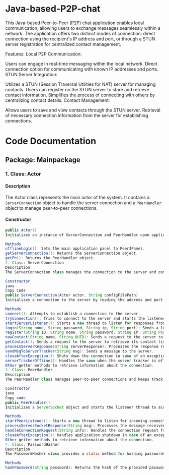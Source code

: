 # Java-based-P2P-chat

This Java-based Peer-to-Peer (P2P) chat application enables local communication, allowing users to exchange messages seamlessly within a network. The application offers two distinct modes of connection: direct connection using the recipient's IP address and port, or through a STUN server registration for centralized contact management.

Features:
Local P2P Communication:

Users can engage in real-time messaging within the local network.
Direct connection option for communicating with known IP addresses and ports.
STUN Server Integration:

Utilizes a STUN (Session Traversal Utilities for NAT) server for managing contacts.
Users can register on the STUN server to store and retrieve contact information.
Simplifies the process of connecting with others by centralizing contact details.
Contact Management:

Allows users to save and view contacts through the STUN server.
Retrieval of necessary connection information from the server for establishing connections.


# Code Documentation

## Package: Mainpackage

### 1. Class: Actor

#### Description

The Actor class represents the main actor of the system. It contains a `ServerConnection` object to handle the server connection and a `PeerHandler` object to manage peer-to-peer connections.

#### Constructor

```java
public Actor()
Initializes an instance of ServerConnection and PeerHandler upon application startup.

Methods
offlineLogin(): Sets the main application panel to PeerJPanel.
getServerConnection(): Returns the ServerConnection object.
getPh(): Returns the PeerHandler object.
2. Class: ServerConnection
Description
The ServerConnection class manages the connection to the server and communication with it.

Constructor
java
Copy code
public ServerConnection(Actor actor, String configFilePath)
Initializes a connection to the server by reading the address and port from the configuration file.

Methods
connect(): Attempts to establish a connection to the server.
tryConnection(): Tries to connect to the server and starts the listener thread.
startServerListener(): Starts a new thread to listen for responses from the server.
login(String nome, String password, String ip, String port): Sends a login request to the server.
register(String ID, String nome, String password, String IP, String Port): Sends a registration request to the server.
newContact(String name, String UUID): Sends a request to the server to create a new contact.
getContact(): Sends a request to the server to retrieve its contact list.
processServerResponse(String serverResponse): Processes the response received from the server.
sendMsgToServerTracker(String msg): Sends a message to the server.
closeAfterException(): Shuts down the connection in case of an exception.
serverTrackerOffline(): Handles the case when the server tracker is offline.
Other getter methods to retrieve information about the connection.
3. Class: PeerHandler
Description
The PeerHandler class manages peer-to-peer connections and keeps track of the peer list.

Constructor
java
Copy code
public PeerHandler()
Initializes a ServerSocket object and starts the listener thread to accept peer connections.

Methods
startPeerListener(): Starts a new thread to listen for incoming connections from other peers.
processServerSocketResponse(String msg): Processes the message received from other peers.
handleConnectionRequest(String info): Handles the connection request from another peer.
closeAfterException(): Handles application shutdown in case of an exception.
Other getter methods to retrieve information about the connection.
4. Class: PasswordHasher
Description
The PasswordHasher class provides a static method for hashing passwords using the SHA-256 algorithm.

Methods
hashPassword(String password): Returns the hash of the provided password.
